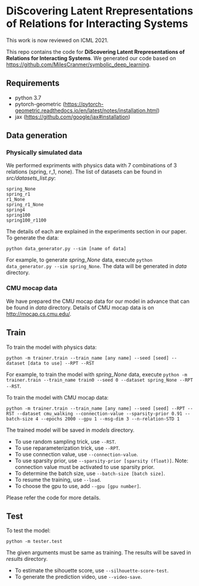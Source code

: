 # DiScovering Latent Rrepresentations of Relations for Interacting Systems

This work is now reviewed on ICML 2021. 

This repo contains the code for **DiScovering Latent Rrepresentations of Relations for Interacting Systems**. We generated our code based on https://github.com/MilesCranmer/symbolic_deep_learning. 

## Requirements
* python 3.7
* pytorch-geometric (https://pytorch-geometric.readthedocs.io/en/latest/notes/installation.html)
* jax (https://github.com/google/jax#installation)

## Data generation
### Physically simulated data
We performed expriments with physics data with 7 combinations of 3 relations (spring, r_1, none). The list of datasets can be found in *src/datasets_list.py*:

```
spring_None
spring_r1
r1_None
spring_r1_None
spring4
spring100
spring100_r1100
```

The details of each are explained in the experiments section in our paper. To generate the data:

```
python data_generator.py --sim [name of data]
```

For example, to generate *spring_None* data, execute ```python data_generator.py --sim spring_None```. The data will be generated in *data* directory.

### CMU mocap data
We have prepared the CMU mocap data for our model in advance that can be found in *data* directory. Details of CMU mocap data is on http://mocap.cs.cmu.edu/.

## Train
To train the model with physics data:

```
python -m trainer.train --train_name [any name] --seed [seed] --dataset [data to use] --RPT --RST
```

For example, to train the model with *spring_None* data, execute ```python -m trainer.train --train_name train0 --seed 0 --dataset spring_None --RPT --RST```.

To train the model with CMU mocap data:

```
python -m trainer.train --train_name [any name] --seed [seed] --RPT --RST --dataset cmu_walking --connection-value --sparsity-prior 0.91 --batch-size 4 --epochs 2000 --gpu 1 --msg-dim 3 --n-relation-STD 1
```

The trained model will be saved in *models* directory.

* To use random sampling trick, use ```--RST```.
* To use reparameterization trick, use ```--RPT```.
* To use connection value, use ```--connection-value```.
* To use sparsity prior, use ```--sparsity-prior [sparsity (float)]```. Note: connection value must be activated to use sparsity prior.
* To determine the batch size, use ```--batch-size [batch size]```.
* To resume the training, use ```--load```.
* To choose the gpu to use, add ```--gpu [gpu number]```.

Please refer the code for more details.

## Test
To test the model:

```
python -m tester.test
```

The given arguments must be same as training. The results will be saved in *results* directory.

* To estimate the sihouette score, use ```--silhouette-score-test```.
* To generate the prediction video, use ```--video-save```.